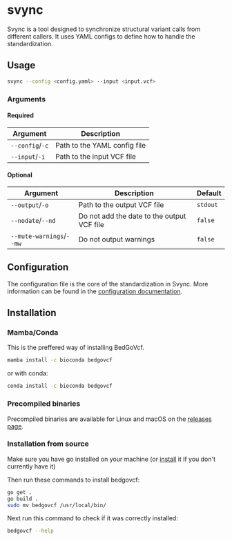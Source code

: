 # svync
Svync is a tool designed to synchronize structural variant calls from different callers. It uses YAML configs to define how to handle the standardization. 

## Usage
```bash
svync --config <config.yaml> --input <input.vcf>
```

### Arguments
#### Required
| Argument | Description |
| --- | --- |
| `--config`/`-c` | Path to the YAML config file |
| `--input`/`-i` | Path to the input VCF file |

#### Optional
| Argument | Description | Default |
| --- | --- | --- |
| `--output`/`-o` | Path to the output VCF file | `stdout` |
| `--nodate`/`--nd` | Do not add the date to the output VCF file | `false` |
| `--mute-warnings`/`--mw` | Do not output warnings | `false` |

## Configuration
The configuration file is the core of the standardization in Svync. More information can be found in the [configuration documentation](docs/configuration.md).


## Installation
### Mamba/Conda
This is the preffered way of installing BedGoVcf.

```bash
mamba install -c bioconda bedgovcf
```

or with conda:
  
```bash 
conda install -c bioconda bedgovcf
```

### Precompiled binaries
Precompiled binaries are available for Linux and macOS on the [releases page](https://github.com/nvnieuwk/svync/releases).


### Installation from source
Make sure you have go installed on your machine (or [install](https://go.dev/doc/install) it if you don't currently have it)

Then run these commands to install bedgovcf:

```bash
go get .
go build .
sudo mv bedgovcf /usr/local/bin/
```

Next run this command to check if it was correctly installed:

```bash
bedgovcf --help
```

